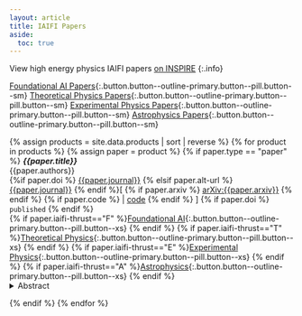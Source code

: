 ```yaml
---
layout: article
title: IAIFI Papers
aside:
  toc: true
---
```


View high energy physics IAIFI papers [on INSPIRE](https://inspirehep.net/institutions/1862936?ui-citation-summary=true)
{:.info}

[Foundational AI Papers](/papers-ai.html){:.button.button--outline-primary.button--pill.button--sm}    [Theoretical Physics Papers](/papers-theory.html){:.button.button--outline-primary.button--pill.button--sm}      [Experimental Physics Papers](/papers-experiment.html){:.button.button--outline-primary.button--pill.button--sm}    [Astrophysics Papers](/papers-astro.html){:.button.button--outline-primary.button--pill.button--sm}

{% assign products = site.data.products | sort | reverse %}
{% for product in products %}
{% assign paper = product %}
{% if paper.type == "paper" %}
***{{paper.title}}*** <br>
{{paper.authors}} <br>
{%if paper.doi %} [{{paper.journal}}]({{paper.doi}}) {% elsif paper.alt-url %} [{{paper.journal}}]({{paper.alt-url}}) {% endif %}[ {% if paper.arxiv %} [arXiv:{{paper.arxiv}}](https://arxiv.org/abs/{{paper.arxiv}}) {% endif %} {% if paper.code %} | [code]({{paper.code}}) {% endif %} ] {% if paper.doi %} `published` {% endif %} <br>
{% if paper.iaifi-thrust=="F" %}[Foundational AI](/papers-ai.html){:.button.button--outline-primary.button--pill.button--xs} {% endif %} {% if paper.iaifi-thrust=="T" %}[Theoretical Physics](/papers-theory.html){:.button.button--outline-primary.button--pill.button--xs} {% endif %} {% if paper.iaifi-thrust=="E" %}[Experimental Physics](/papers-experiment.html){:.button.button--outline-primary.button--pill.button--xs} {% endif %} {% if paper.iaifi-thrust=="A" %}[Astrophysics](/papers-astro.html){:.button.button--outline-primary.button--pill.button--xs} {% endif %}
<div style = "position:relative; top:-1em;" >
<details>
<summary>Abstract</summary>
<em>{{paper.abstract}}</em>
</details>
</div>
{% endif %}
{% endfor %}
